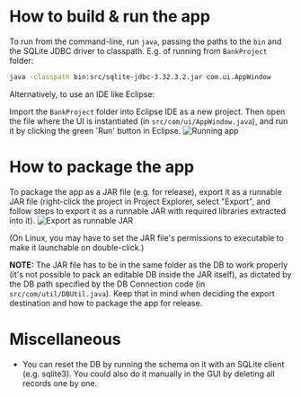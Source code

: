 # How to build & run the app
To run from the command-line, run `java`, passing the paths to the `bin` and the SQLite JDBC driver to classpath. E.g. of running from `BankProject` folder:
```sh
java -classpath bin:src/sqlite-jdbc-3.32.3.2.jar com.ui.AppWindow
```

Alternatively, to use an IDE like Eclipse:

Import the `BankProject` folder into Eclipse IDE as a new project. Then open the file where the UI is instantiated (in `src/com/ui/AppWindow.java`),
and run it by clicking the green 'Run' button in Eclipse.
![Running app](https://i.imgur.com/hqWl5mX.png)

# How to package the app
To package the app as a JAR file (e.g. for release), export it as a runnable JAR file (right-click the project
in Project Explorer, select "Export", and follow steps to export it as a runnable JAR with required libraries extracted into it).
![Export as runnable JAR](https://i.imgur.com/CKcM3SH.png)

(On Linux, you may have to set the JAR file's permissions to executable to make it launchable on double-click.)

**NOTE:** The JAR file has to be in the same folder as the DB to work properly (it's not possible to pack an editable DB inside the JAR itself),
as dictated by the DB path specified by the DB Connection code (in `src/com/util/DBUtil.java`).
Keep that in mind when deciding the export destination and how to package the app for release.

# Miscellaneous
- You can reset the DB by running the schema on it with an SQLite client (e.g. sqlite3). You could also do it manually in the GUI by deleting all
records one by one.
